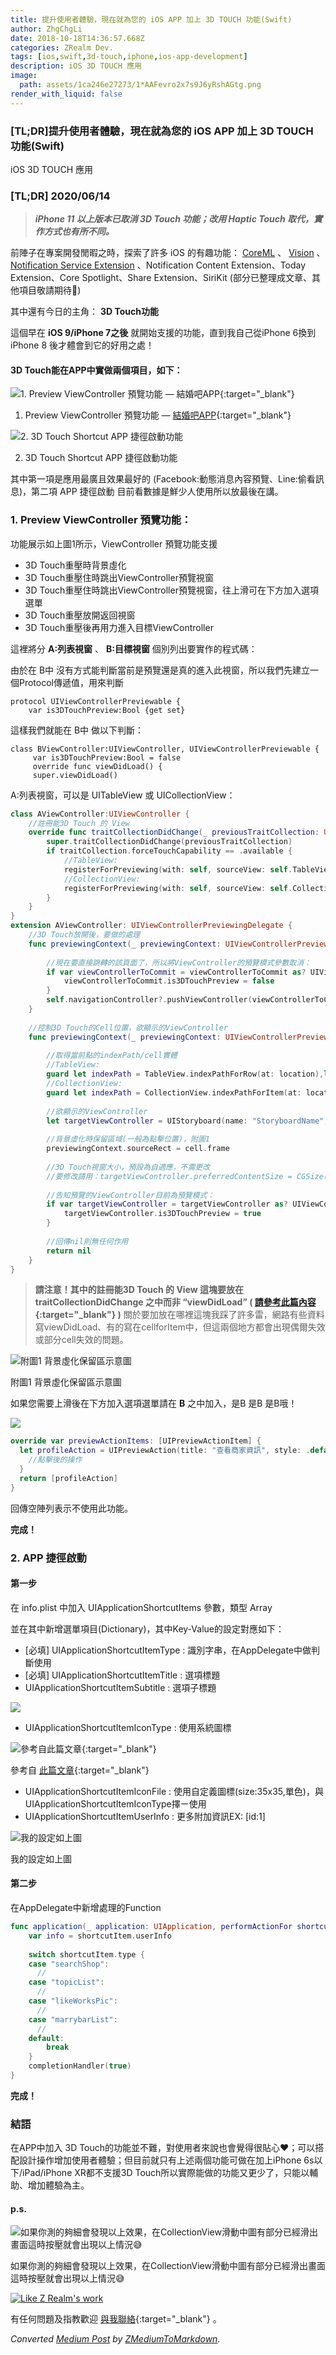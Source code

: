 ```yaml
---
title: 提升使用者體驗，現在就為您的 iOS APP 加上 3D TOUCH 功能(Swift)
author: ZhgChgLi
date: 2018-10-18T14:36:57.668Z
categories: ZRealm Dev.
tags: [ios,swift,3d-touch,iphone,ios-app-development]
description: iOS 3D TOUCH 應用
image:
  path: assets/1ca246e27273/1*AAFevro2x7s9J6yRshAGtg.png
render_with_liquid: false
---
```


### [TL;DR]提升使用者體驗，現在就為您的 iOS APP 加上 3D TOUCH 功能(Swift)

iOS 3D TOUCH 應用
### [TL;DR] 2020/06/14
> **_iPhone 11 以上版本已取消 3D Touch 功能；改用 Haptic Touch 取代，實作方式也有所不同。_**


前陣子在專案開發閒暇之時，探索了許多 iOS 的有趣功能： [CoreML](../793bf2cdda0f) 、 [Vision](../9a9aa892f9a9) 、 [Notification Service Extension](../cb6eba52a342) 、Notification Content Extension、Today Extension、Core Spotlight、Share Extension、SiriKit (部分已整理成文章、其他項目敬請期待🤣)

其中還有今日的主角： **3D Touch功能**

這個早在 **iOS 9/iPhone 7之後** 就開始支援的功能，直到我自己從iPhone 6換到iPhone 8 後才體會到它的好用之處！
#### 3D Touch能在APP中實做兩個項目，如下：


![1\. Preview ViewController 預覽功能 — 結婚吧APP](/assets/1ca246e27273/1*Nl6uz_dA2h13g7PtqSi6aw.gif "1\. Preview ViewController 預覽功能 — 結婚吧APP"){:target="_blank"}

1. Preview ViewController 預覽功能 — [結婚吧APP](https://itunes.apple.com/tw/app/%E7%B5%90%E5%A9%9A%E5%90%A7-%E4%B8%8D%E6%89%BE%E6%9C%80%E8%B2%B4-%E5%8F%AA%E6%89%BE%E6%9C%80%E5%B0%8D/id1356057329?ls=1&mt=8){:target="_blank"}


![2\. 3D Touch Shortcut APP 捷徑啟動功能](/assets/1ca246e27273/1*VcIEwZxiW26eVqCk4kUEZw.gif "2\. 3D Touch Shortcut APP 捷徑啟動功能")

2. 3D Touch Shortcut APP 捷徑啟動功能

其中第一項是應用最廣且效果最好的 (Facebook:動態消息內容預覽、Line:偷看訊息)，第二項 APP 捷徑啟動 目前看數據是鮮少人使用所以放最後在講。
### 1. Preview ViewController 預覽功能：

功能展示如上圖1所示，ViewController 預覽功能支援
- 3D Touch重壓時背景虛化
- 3D Touch重壓住時跳出ViewController預覽視窗
- 3D Touch重壓住時跳出ViewController預覽視窗，往上滑可在下方加入選項選單
- 3D Touch重壓放開返回視窗
- 3D Touch重壓後再用力進入目標ViewController


這裡將分 **A:列表視窗** 、 **B:目標視窗** 個別列出要實作的程式碼：

由於在 B中 沒有方式能判斷當前是預覽還是真的進入此視窗，所以我們先建立一個Protocol傳遞值，用來判斷
```
protocol UIViewControllerPreviewable {
    var is3DTouchPreview:Bool {get set}
```

這樣我們就能在 B中 做以下判斷：
```
class BViewController:UIViewController, UIViewControllerPreviewable {
     var is3DTouchPreview:Bool = false
     override func viewDidLoad() {
     super.viewDidLoad()
```

A:列表視窗，可以是 UITableView 或 UICollectionView：
```swift
class AViewController:UIViewController {
    //註冊能3D Touch 的 View
    override func traitCollectionDidChange(_ previousTraitCollection: UITraitCollection?) {
        super.traitCollectionDidChange(previousTraitCollection)
        if traitCollection.forceTouchCapability == .available {
            //TableView:
            registerForPreviewing(with: self, sourceView: self.TableView)
            //CollectionView:
            registerForPreviewing(with: self, sourceView: self.CollectionView)
        }
    }   
}
extension AViewController: UIViewControllerPreviewingDelegate {
    //3D Touch放開後，要做的處理
    func previewingContext(_ previewingContext: UIViewControllerPreviewing, commit viewControllerToCommit: UIViewController) {
        
        //現在要直接跳轉的該頁面了，所以將ViewController的預覽模式參數取消：
        if var viewControllerToCommit = viewControllerToCommit as? UIViewControllerPreviewable {
            viewControllerToCommit.is3DTouchPreview = false
        }
        self.navigationController?.pushViewController(viewControllerToCommit, animated: true)
    }
    
    //控制3D Touch的Cell位置，欲顯示的ViewController
    func previewingContext(_ previewingContext: UIViewControllerPreviewing, viewControllerForLocation location: CGPoint) -> UIViewController? {
        
        //取得當前點的indexPath/cell實體
        //TableView:
        guard let indexPath = TableView.indexPathForRow(at: location),let cell = TableView.cellForRow(at: indexPath) else { return nil }
        //CollectionView:
        guard let indexPath = CollectionView.indexPathForItem(at: location),let cell = CollectionView.cellForItem(at: indexPath) else { return nil }
      
        //欲顯示的ViewController
        let targetViewController = UIStoryboard(name: "StoryboardName", bundle: nil).instantiateViewController(withIdentifier: "ViewControllerIdentifier")
        
        //背景虛化時保留區域(一般為點擊位置)，附圖1
        previewingContext.sourceRect = cell.frame
        
        //3D Touch視窗大小，預設為自適應，不需更改
        //要修改請用：targetViewController.preferredContentSize = CGSize(width: 0.0, height: 0.0)
        
        //告知預覽的ViewController目前為預覽模式：
        if var targetViewController = targetViewController as? UIViewControllerPreviewable {
            targetViewController.is3DTouchPreview = true
        }
        
        //回傳nil則無任何作用
        return nil
    }
}
```
> **請注意！其中的註冊能3D Touch 的 View 這塊要放在 traitCollectionDidChange 之中而非 “viewDidLoad” ( [請參考此篇內容](https://stackoverflow.com/questions/30007701/view-traitcollection-horizontalsizeclass-returning-undefined-0-in-viewdidload){:target="_blank"} )**
> 關於要加放在哪裡這塊我踩了許多雷，網路有些資料寫viewDidLoad、有的寫在cellforItem中，但這兩個地方都會出現偶爾失效或部分cell失效的問題。



![附圖1 背景虛化保留區示意圖](/assets/1ca246e27273/1*AAFevro2x7s9J6yRshAGtg.png "附圖1 背景虛化保留區示意圖")

附圖1 背景虛化保留區示意圖

如果您需要上滑後在下方加入選項選單請在 **B** 之中加入，是B 是B 是B哦！


![](/assets/1ca246e27273/1*L7VwD_lyG86eXzTzgIuELQ.png)

```swift
override var previewActionItems: [UIPreviewActionItem] {
  let profileAction = UIPreviewAction(title: "查看商家資訊", style: .default) { (action, viewController) -> Void in
    //點擊後的操作
  }
  return [profileAction]
}
```

回傳空陣列表示不使用此功能。

**完成！**
### 2. APP 捷徑啟動
#### 第一步

在 info.plist 中加入 UIApplicationShortcutItems 參數，類型 Array

並在其中新增選單項目(Dictionary)，其中Key-Value的設定對應如下：
- [必填] UIApplicationShortcutItemType : 識別字串，在AppDelegate中做判斷使用
- [必填] UIApplicationShortcutItemTitle : 選項標題
- UIApplicationShortcutItemSubtitle : 選項子標題



![](/assets/1ca246e27273/1*PlbW5bVYGkN2olZC9WAvHw.png)

- UIApplicationShortcutItemIconType : 使用系統圖標



![參考自此篇文章](/assets/1ca246e27273/1*S3dbMWNnTvhdt-NlxAQ2Tw.png "參考自此篇文章"){:target="_blank"}

參考自 [此篇文章](https://qiita.com/kusumotoa/items/f33c89f150cd0937d003){:target="_blank"}
- UIApplicationShortcutItemIconFile : 使用自定義圖標(size:35x35,單色)，與UIApplicationShortcutItemIconType擇ㄧ使用
- UIApplicationShortcutItemUserInfo : 更多附加資訊EX: [id:1]



![我的設定如上圖](/assets/1ca246e27273/1*cIIVrNDdziBVJn4z_QsLJg.png "我的設定如上圖")

我的設定如上圖
#### 第二步

在AppDelegate中新增處理的Function
```swift
func application(_ application: UIApplication, performActionFor shortcutItem: UIApplicationShortcutItem, completionHandler: @escaping (Bool) -> Void) {
    var info = shortcutItem.userInfo
  
    switch shortcutItem.type {
    case "searchShop":
      //
    case "topicList":
      //
    case "likeWorksPic":
      //
    case "marrybarList":
      //
    default:
        break
    }
    completionHandler(true)
}
```

**完成！**
### 結語

在APP中加入 3D Touch的功能並不難，對使用者來說也會覺得很貼心❤；可以搭配設計操作增加使用者體驗；但目前就只有上述兩個功能可做在加上iPhone 6s以下/iPad/iPhone XR都不支援3D Touch所以實際能做的功能又更少了，只能以輔助、增加體驗為主。
#### p.s.


![如果你測的夠細會發現以上效果，在CollectionView滑動中圖有部分已經滑出畫面這時按壓就會出現以上情況😅](/assets/1ca246e27273/1*LBgSqm8CTdBPycGnuYNMkA.png "如果你測的夠細會發現以上效果，在CollectionView滑動中圖有部分已經滑出畫面這時按壓就會出現以上情況😅")

如果你測的夠細會發現以上效果，在CollectionView滑動中圖有部分已經滑出畫面這時按壓就會出現以上情況😅


[![Like Z Realm's work](https://button.like.co/images/og/likebutton.png "Like Z Realm's work")](https://button.like.co/zhgchgli)


有任何問題及指教歡迎 [與我聯絡](https://www.zhgchg.li/contact){:target="_blank"} 。



_Converted [Medium Post](https://medium.com/zrealm-ios-dev/%E6%8F%90%E5%8D%87%E4%BD%BF%E7%94%A8%E8%80%85%E9%AB%94%E9%A9%97-%E7%8F%BE%E5%9C%A8%E5%B0%B1%E7%82%BA%E6%82%A8%E7%9A%84-ios-app-%E5%8A%A0%E4%B8%8A-3d-touch-%E5%8A%9F%E8%83%BD-swift-1ca246e27273) by [ZMediumToMarkdown](https://github.com/ZhgChgLi/ZMediumToMarkdown)._
